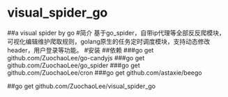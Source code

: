 # visual_spider_go
##a visual spider by go
#简介
基于go_spider，自带ip代理等全部反反爬模块，可视化编辑维护爬取规则，golang原生的任务定时调度模块，支持动态修改header，用户登录等功能。
#安装
##依赖
###go get github.com/ZuochaoLee/go-candyjs
###go get github.com/ZuochaoLee/go_spider
###go get github.com/ZuochaoLee/cron
###go get github.com/astaxie/beego

##go get github.com/ZuochaoLee/visual_spider_go
